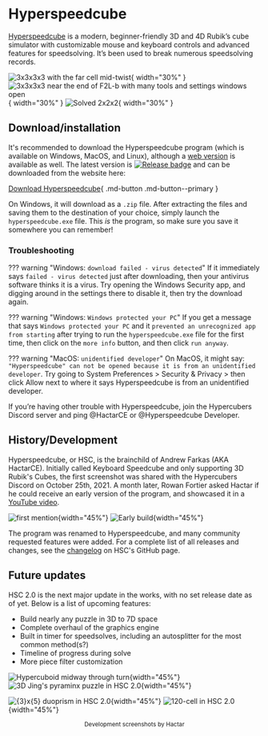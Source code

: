 # Hyperspeedcube

[Hyperspeedcube](https://ajfarkas.dev/hyperspeedcube/) is a modern, beginner-friendly 3D and 4D Rubik’s cube simulator with customizable mouse and keyboard controls and advanced features for speedsolving. It’s been used to break numerous speedsolving records.

![3x3x3x3 with the far cell mid-twist](https://cloud.hypercubing.xyz/assets/img/virt/hsc/mid_twist.png){ width="30%" }
![3x3x3x3 near the end of F2L-b with many tools and settings windows open](https://cloud.hypercubing.xyz/assets/img/virt/hsc/tools.png){ width="30%" }
![Solved 2x2x2](https://cloud.hypercubing.xyz/assets/img/virt/hsc/solved_2x2x2.png){ width="30%" }

## Download/installation

[Release badge]: https://img.shields.io/github/v/release/HactarCE/Hyperspeedcube
[Release link]: https://github.com/HactarCE/Hyperspeedcube/releases/latest

It's recommended to download the Hyperspeedcube program (which is available on Windows, MacOS, and Linux), although a [web version](https://hypercubing.xyz/hyperspeedcube/) is available as well. The latest version is [![Release badge]][Release link] and can be downloaded from the website here:

[Download Hyperspeedcube](https://ajfarkas.dev/hyperspeedcube/){ .md-button .md-button--primary }

On Windows, it will download as a `.zip` file. After extracting the files and saving them to the destination of your choice, simply launch the `hyperspeedcube.exe` file. This *is* the program, so make sure you save it somewhere you can remember!

### Troubleshooting

??? warning "Windows: `download failed - virus detected`"
    If it immediately says `failed - virus detected` just after downloading, then your antivirus software thinks it is a virus. Try opening the Windows Security app, and digging around in the settings there to disable it, then try the download again.

??? warning "Windows: `Windows protected your PC`"
    If you get a message that says `Windows protected your PC` and it `prevented an unrecognized app from starting` after trying to run the `hyperspeedcube.exe` file for the first time, then click on the `more info` button, and then click `run anyway`.

??? warning "MacOS: `unidentified developer`"
    On MacOS, it might say: `"Hyperspeedcube" can not be opened because it is from an unidentified developer`. Try going to System Preferences > Security & Privacy > then click Allow next to where it says Hyperspeedcube is from an unidentified developer.

If you’re having other trouble with Hyperspeedcube, join the Hypercubers Discord server and ping @HactarCE or @Hyperspeedcube Developer.

## History/Development

Hyperspeedcube, or HSC, is the brainchild of Andrew Farkas (AKA HactarCE). Initially called Keyboard Speedcube and only supporting 3D Rubik's Cubes, the first screenshot was shared with the Hypercubers Discord on October 25th, 2021. A month later, Rowan Fortier asked Hactar if he could receive an early version of the program, and showcased it in a [YouTube video](https://www.youtube.com/watch?v=Wn1y-3EMREQ).

![first mention](https://cloud.hypercubing.xyz/assets/img/virt/hsc/keyboard_speedcube.png){width="45%"}
![Early build](https://cloud.hypercubing.xyz/assets/img/virt/hsc/face_focus.gif){width="45%"}

The program was renamed to Hyperspeedcube, and many community requested features were added. For a complete list of all releases and changes, see the [changelog](https://github.com/HactarCE/Hyperspeedcube/blob/main/CHANGELOG.md) on HSC's GitHub page.

## Future updates

HSC 2.0 is the next major update in the works, with no set release date as of yet. Below is a list of upcoming features:

- Build nearly any puzzle in 3D to 7D space
- Complete overhaul of the graphics engine
- Built in timer for speedsolves, including an autosplitter for the most common method(s?)
- Timeline of progress during solve
- More piece filter customization

![Hypercuboid midway through turn](https://cloud.hypercubing.xyz/assets/img/virt/hsc/janky_cuboid.png?width=817&height=671){width="45%"}
![3D Jing's pyraminx puzzle in HSC 2.0](https://cloud.hypercubing.xyz/assets/img/virt/hsc/jing_crash.png){width="45%"}

![{3}x{5} duoprism in HSC 2.0](https://cloud.hypercubing.xyz/assets/img/virt/hsc/duoprism.png){width="45%"}
![120-cell in HSC 2.0](https://cloud.hypercubing.xyz/assets/img/virt/hsc/120_cell.png){width="45%"}

<center><small> Development screenshots by Hactar </small> </center>
